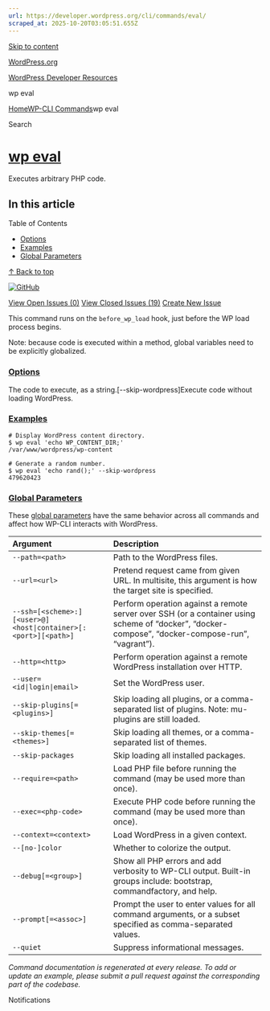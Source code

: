 ```yaml
---
url: https://developer.wordpress.org/cli/commands/eval/
scraped_at: 2025-10-20T03:05:51.655Z
---
```


[Skip to content](https://developer.wordpress.org/cli/commands/eval/#wp--skip-link--target)

[WordPress.org](https://wordpress.org/)

[WordPress Developer Resources](https://developer.wordpress.org/)

wp eval


[Home](https://developer.wordpress.org/)[WP-CLI Commands](https://developer.wordpress.org/cli/commands/)wp eval

Search

# [wp eval](https://developer.wordpress.org/cli/commands/eval/)

Executes arbitrary PHP code.

## In this article

Table of Contents

- [Options](https://developer.wordpress.org/cli/commands/eval/#options)
- [Examples](https://developer.wordpress.org/cli/commands/eval/#examples)
- [Global Parameters](https://developer.wordpress.org/cli/commands/eval/#global-parameters)

[↑ Back to top](https://developer.wordpress.org/cli/commands/eval/#wp--skip-link--target)

[![GitHub](https://make.wordpress.org/cli/wp-content/plugins/wporg-cli/assets/images/github-mark.svg)](https://github.com/wp-cli/eval-command)

[View Open Issues (0)](https://github.com/login?return_to=%2Fissues%3Fq%3Dlabel%3Acommand%3Aeval+sort%3Aupdated-desc+org%3Awp-cli+is%3Aopen) [View Closed Issues (19)](https://github.com/login?return_to=%2Fissues%3Fq%3Dlabel%3Acommand%3Aeval+sort%3Aupdated-desc+org%3Awp-cli+is%3Aclosed) [Create New Issue](https://github.com/wp-cli/eval-command/issues/new)

This command runs on the `before_wp_load` hook, just before the WP load process begins.

Note: because code is executed within a method, global variables need to be explicitly globalized.

### [Options](https://developer.wordpress.org/cli/commands/eval/\#options)

<php-code>The code to execute, as a string.\[--skip-wordpress\]Execute code without loading WordPress.

### [Examples](https://developer.wordpress.org/cli/commands/eval/\#examples)

```
# Display WordPress content directory.
$ wp eval 'echo WP_CONTENT_DIR;'
/var/www/wordpress/wp-content

# Generate a random number.
$ wp eval 'echo rand();' --skip-wordpress
479620423

```

### [Global Parameters](https://developer.wordpress.org/cli/commands/eval/\#global-parameters)

These [global parameters](https://make.wordpress.org/cli/handbook/config/) have the same behavior across all commands and affect how WP-CLI interacts with WordPress.

| **Argument** | **Description** |
| :-- | :-- |
| `--path=<path>` | Path to the WordPress files. |
| `--url=<url>` | Pretend request came from given URL. In multisite, this argument is how the target site is specified. |
| `--ssh=[<scheme>:][<user>@]<host\|container>[:<port>][<path>]` | Perform operation against a remote server over SSH (or a container using scheme of “docker”, “docker-compose”, “docker-compose-run”, “vagrant”). |
| `--http=<http>` | Perform operation against a remote WordPress installation over HTTP. |
| `--user=<id\|login\|email>` | Set the WordPress user. |
| `--skip-plugins[=<plugins>]` | Skip loading all plugins, or a comma-separated list of plugins. Note: mu-plugins are still loaded. |
| `--skip-themes[=<themes>]` | Skip loading all themes, or a comma-separated list of themes. |
| `--skip-packages` | Skip loading all installed packages. |
| `--require=<path>` | Load PHP file before running the command (may be used more than once). |
| `--exec=<php-code>` | Execute PHP code before running the command (may be used more than once). |
| `--context=<context>` | Load WordPress in a given context. |
| `--[no-]color` | Whether to colorize the output. |
| `--debug[=<group>]` | Show all PHP errors and add verbosity to WP-CLI output. Built-in groups include: bootstrap, commandfactory, and help. |
| `--prompt[=<assoc>]` | Prompt the user to enter values for all command arguments, or a subset specified as comma-separated values. |
| `--quiet` | Suppress informational messages. |

_Command documentation is regenerated at every release. To add or update an example, please submit a pull request against the corresponding part of the codebase._

Notifications